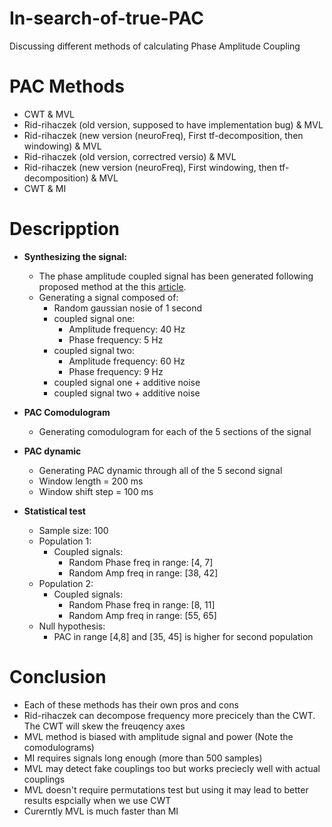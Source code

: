 # In-search-of-true-PAC
Discussing different methods of calculating Phase Amplitude Coupling

# PAC Methods
- CWT & MVL
- Rid-rihaczek (old version, supposed to have implementation bug) & MVL
- Rid-rihaczek (new version (neuroFreq), First tf-decomposition, then windowing) & MVL
- Rid-rihaczek (old version, correctred versio) & MVL
- Rid-rihaczek (new version (neuroFreq), First windowing, then tf-decomposition) & MVL
- CWT & MI

# Descripption
- **Synthesizing the signal:** 
    - The phase amplitude coupled signal has been generated following proposed method at the this [article](https://www.bing.com/search?pglt=675&q=tf-mvl+pac+article&cvid=d8cba1ff838e46c28e06b9a8381a2f28&gs_lcrp=EgZjaHJvbWUyBggAEEUYOdIBCTEyNjY4ajBqMagCALACAA&FORM=ANNTA1&PC=W069).
    - Generating a signal composed of:
        - Random gaussian nosie of 1 second
        - coupled signal one:
            - Amplitude frequency: 40 Hz
            - Phase frequency: 5 Hz
        - coupled signal two:
            - Amplitude frequency: 60 Hz
            - Phase frequency: 9 Hz
        - coupled signal one + additive noise
        - coupled signal two + additive noise

- **PAC Comodulogram**
    - Generating comodulogram for each of the 5 sections of the signal        
        
- **PAC dynamic**
    - Generating PAC dynamic through all of the 5 second signal
    - Window length = 200 ms
    - Window shift step = 100 ms

- **Statistical test**
    - Sample size: 100
    - Population 1:
        - Coupled signals:
            - Random Phase freq in range: [4, 7]
            - Random Amp freq in range: [38, 42]
    - Population 2:
        - Coupled signals:
            - Random Phase freq in range: [8, 11]
            - Random Amp freq in range: [55, 65]
    - Null hypothesis:
        - PAC in range [4,8] and [35, 45] is higher for second population


# Conclusion    
- Each of these methods has their own pros and cons
- Rid-rihaczek can decompose frequency more precicely than the CWT. The CWT will skew the freuqency axes
- MVL method is biased with amplitude signal and power (Note the comodulograms)
- MI requires signals long enough (more than 500 samples)
- MVL may detect fake couplings too but works preciecly well with actual couplings
- MVL doesn't require permutations test but using it may lead to better results espcially when we use CWT
- Curerntly MVL is much faster than MI
